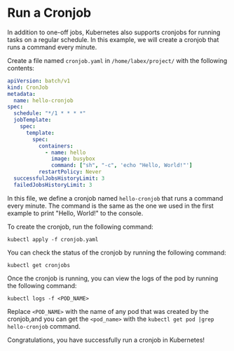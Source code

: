 # Run a Cronjob

In addition to one-off jobs, Kubernetes also supports cronjobs for running tasks on a regular schedule. In this example, we will create a cronjob that runs a command every minute.

Create a file named `cronjob.yaml` in `/home/labex/project/` with the following contents:

```yaml
apiVersion: batch/v1
kind: CronJob
metadata:
  name: hello-cronjob
spec:
  schedule: "*/1 * * * *"
  jobTemplate:
    spec:
      template:
        spec:
          containers:
            - name: hello
              image: busybox
              command: ["sh", "-c", 'echo "Hello, World!"']
          restartPolicy: Never
  successfulJobsHistoryLimit: 3
  failedJobsHistoryLimit: 3
```

In this file, we define a cronjob named `hello-cronjob` that runs a command every minute. The command is the same as the one we used in the first example to print "Hello, World!" to the console.

To create the cronjob, run the following command:

```shell
kubectl apply -f cronjob.yaml
```

You can check the status of the cronjob by running the following command:

```shell
kubectl get cronjobs
```

Once the cronjob is running, you can view the logs of the pod by running the following command:

```shell
kubectl logs -f <POD_NAME>
```

Replace `<POD_NAME>` with the name of any pod that was created by the cronjob,and you can get the `<pod_name>` with the `kubectl get pod |grep  hello-cronjob` command.

Congratulations, you have successfully run a cronjob in Kubernetes!
